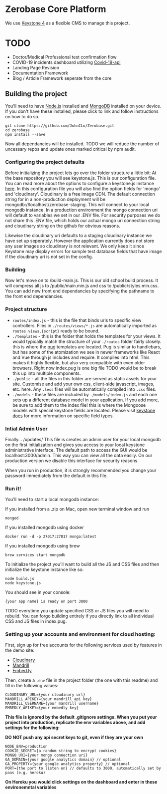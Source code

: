 Zerobase Core Platform
=============

We use [Keystone 4](https://v4.keystonejs.com/) as a flexible CMS to manage this project.

# TODO

* Doctor/Medical Professional test confirmation flow
* COVID-19 incidents dashboard utilizing [Covid-19-api](https://github.com/mathdroid/covid-19-api)
* Landing Page Revision
* Documentation Framework
* Blog / Article Framework seperate from the core 

## Building the project

You'll need to have [Node.js](https://nodejs.org/en/download/) installed and [MongoDB](https://docs.mongodb.com/manual/tutorial/install-mongodb-on-os-x/) installed on your device. If you don't have these installed, please click to link and follow instructions on how to do so.
    
    git clone https://github.com/JohnCLo/Zerobase.git
    cd zerobase
    npm install --save

Now all dependancies will be installed. TODO we will reduce the number of uncessary repos and update ones marked critical by npm audit.

### Configuring the project defaults

Before initializing the project lets go over the folder structure a little bit: 
At the base repository you will see keystone.js. This is our configuration file. You can read more about the options to configure a keystone.js instance [here](https://v3.keystonejs.com/docs_configuration). In this configuration file you will also find the option fields for 'mongo' and 'cloudinary'. Cloudinary is a free image CDN. The default connection string for in a non-production deployment will be mongodb://localhost/zerobase-staging. This will connect to your local mongodb instance. In a production environment the mongo connection uri will default to variables we set in our .ENV file. For security purposes we do not share this .ENV file, which holds our actual mongo uri connection string and cloudinary string on the github for obvious reasons.

Likewise the cloudinary uri defaults to a staging cloudinary instance we have set up seperately. However the application currently does not store any user images so cloudinary is not relevant. We only keep it since Keystone may display errors for sample test database fields that have image if the cloudinary uri is not set in the config.

### Building

Now let's move on to /build-main.js. This is our old school build process. It will compress all js to /public/main.min.js and css to /public/styles.min.css. You can add new front end dependancies by specifying the pathname to the front end dependancies. 

### Project structure

*   `routes/index.js` - this is the file that binds urls to specific view controllers. Files in `./routes/views/*.js` are automatically imported as `routes.views.{script}` ready to be bound.
*   `./templates` - this is the folder that holds the templates for your views. It would typically match the structure of your `./routes` folder fairly closely. this is where the [pug](https://pugjs.org/api/getting-started.html) templates are located. Pug is similar to handlebars, but has some of the atomization we see in newer frameworks like React and Vue through js includes and require. It compiles into html. This makes it highly flexible, but also very compatible with even older browsers. Right now index.pug is one big file TODO would be to break this up into multiple components.
*   `./public` - all the files in this folder are served as static assets for your site. Customise and add your own css, client-side javascript, images, etc. here. Any `.less` files will be automatically compiled into `.css` files.
*   `./models` - these files are included by `./models/index.js` and each one sets up a different database model in your application. If you add more, be sure to add them to the index file! this is where the Mongoose models with special keystone fields are located. Please visit [keystone docs](https://v4.keystonejs.com/api/field/) for more information on specific field types.

### Intial Admin User

Finally...
/updates/ This file is creates an admin user for your local mongodb on the first initialization and gives you access to your local keystone administrative interface. The default path to access the GUI would be localhost:3000/admin. This way you can view all the data easily. On our production version we disable this interface for security reasons. 

When you run in production, it is strongly recommended you change your password immediately from the default in this file.

### Run it!

You'll need to start a local mongodb instance: 

If you installed from a .zip on Mac, open new terminal window and run

    mongod

If you installed mongodb using docker

    docker run -d -p 27017:27017 mongo:latest


If you installed mongodb using brew

    brew services start mongodb


To initialize the project you'll want to build all the JS and CSS files and then initialize the keystone instance like so:

    node build.js
    node keystone.js

You should see in your console:

`{your app name} is ready on port 3000`

TODO everytime you update specified CSS or JS files you will need to rebuild. You can forgo building entirely if you directly link to all individual CSS and JS files in index.pug.



### Setting up your accounts and environment for cloud hosting:

First, sign up for free accounts for the following services used by features in the demo site:

*   [Cloudinary](https://cloudinary.com/)
*   [Mandrill](https://www.mandrill.com/)
*   [Embed.ly](https://embed.ly/)

Then, create a `.env` file in the project folder (the one with this readme) and fill in the following values:

    CLOUDINARY_URL={your cloudinary url}
    MANDRILL_APIKEY={your mandrill api key}
    MANDRILL_USERNAME={your mandrill username}
    EMBEDLY_APIKEY={your embedly key}

**This file is ignored by the default .gitignore settings. When you put your project into production, replicate the env variables above, and add settings for the following:**

**DO NOT push any api secret keys to git, even if they are your own**

    NODE_ENV=production
    COOKIE_SECRET={a random string to encrypt cookies}
    MONGO_URI={your mongo connection uri}
    GA_DOMAIN={your google analytics domain} // optional
    GA_PROPERTY={your google analytics property} // optional
    PORT={the port to listen on} // defaults to 3000, automatically set by paas (e.g. heroku)

**On Heroku you would click settings on the dashboard and enter in these environemntal variables**

